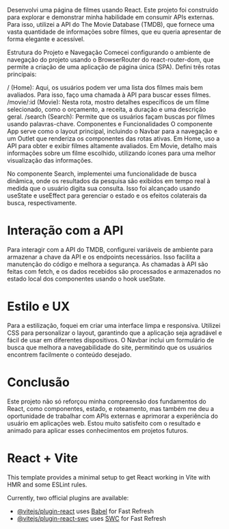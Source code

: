 
Desenvolvi uma página de filmes usando React. Este projeto foi construído para explorar e demonstrar minha habilidade em consumir APIs externas. Para isso, utilizei a API do The Movie Database (TMDB), que fornece uma vasta quantidade de informações sobre filmes, que eu queria apresentar de forma elegante e acessível.

Estrutura do Projeto e Navegação
Comecei configurando o ambiente de navegação do projeto usando o BrowserRouter do react-router-dom, que permite a criação de uma aplicação de página única (SPA). Defini três rotas principais:

/ (Home): Aqui, os usuários podem ver uma lista dos filmes mais bem avaliados. Para isso, faço uma chamada à API para buscar esses filmes.
/movie/:id (Movie): Nesta rota, mostro detalhes específicos de um filme selecionado, como o orçamento, a receita, a duração e uma descrição geral.
/search (Search): Permite que os usuários façam buscas por filmes usando palavras-chave.
Componentes e Funcionalidades
O componente App serve como o layout principal, incluindo o Navbar para a navegação e um Outlet que renderiza os componentes das rotas ativas. Em Home, uso a API para obter e exibir filmes altamente avaliados. Em Movie, detalho mais informações sobre um filme escolhido, utilizando ícones para uma melhor visualização das informações.

No componente Search, implementei uma funcionalidade de busca dinâmica, onde os resultados da pesquisa são exibidos em tempo real à medida que o usuário digita sua consulta. Isso foi alcançado usando useState e useEffect para gerenciar o estado e os efeitos colaterais da busca, respectivamente.

# Interação com a API
Para interagir com a API do TMDB, configurei variáveis de ambiente para armazenar a chave da API e os endpoints necessários. Isso facilita a manutenção do código e melhora a segurança. As chamadas à API são feitas com fetch, e os dados recebidos são processados e armazenados no estado local dos componentes usando o hook useState.

# Estilo e UX
Para a estilização, foquei em criar uma interface limpa e responsiva. Utilizei CSS para personalizar o layout, garantindo que a aplicação seja agradável e fácil de usar em diferentes dispositivos. O Navbar inclui um formulário de busca que melhora a navegabilidade do site, permitindo que os usuários encontrem facilmente o conteúdo desejado.

# Conclusão
Este projeto não só reforçou minha compreensão dos fundamentos do React, como componentes, estado, e roteamento, mas também me deu a oportunidade de trabalhar com APIs externas e aprimorar a experiência do usuário em aplicações web. Estou muito satisfeito com o resultado e animado para aplicar esses conhecimentos em projetos futuros.







# React + Vite

This template provides a minimal setup to get React working in Vite with HMR and some ESLint rules.

Currently, two official plugins are available:

- [@vitejs/plugin-react](https://github.com/vitejs/vite-plugin-react/blob/main/packages/plugin-react/README.md) uses [Babel](https://babeljs.io/) for Fast Refresh
- [@vitejs/plugin-react-swc](https://github.com/vitejs/vite-plugin-react-swc) uses [SWC](https://swc.rs/) for Fast Refresh
